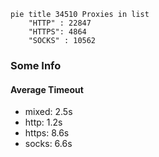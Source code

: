 
```mermaid
pie title 34510 Proxies in list
    "HTTP" : 22847
    "HTTPS": 4864
    "SOCKS" : 10562
```

### Some Info
#### Average Timeout

- mixed: 2.5s
- http: 1.2s
- https: 8.6s
- socks: 6.6s